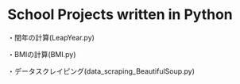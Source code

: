# School Projects written in Python

・閏年の計算(LeapYear.py)

・BMIの計算(BMI.py)

・データスクレイピング(data_scraping_BeautifulSoup.py)

